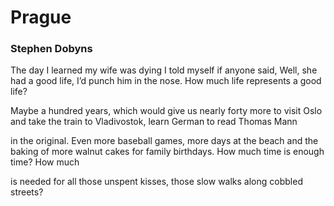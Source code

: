 # Prague

### Stephen Dobyns

The day I learned my wife was dying
I told myself if anyone said, Well, she had
a good life, I’d punch him in the nose.
How much life represents a good life?

Maybe a hundred years, which would
give us nearly forty more to visit Oslo
and take the train to Vladivostok,
learn German to read Thomas Mann

in the original. Even more baseball games,
more days at the beach and the baking
of more walnut cakes for family birthdays.
How much time is enough time? How much

is needed for all those unspent kisses,
those slow walks along cobbled streets?


